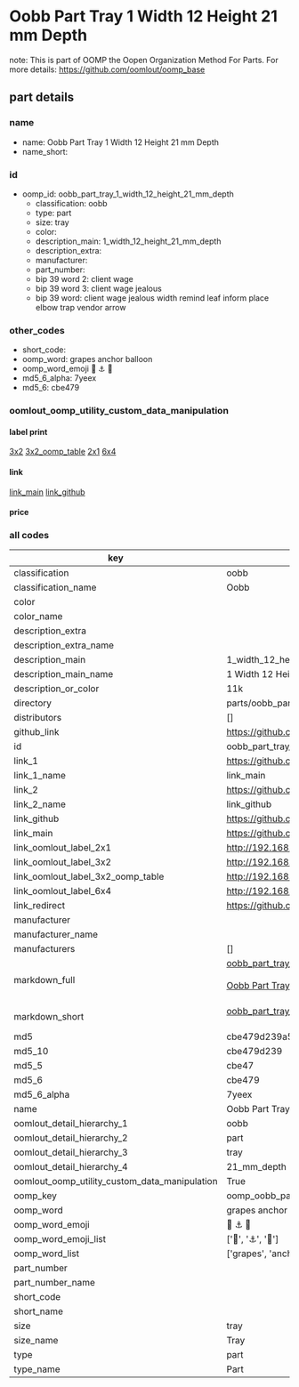 # Oobb Part Tray 1 Width 12 Height 21 mm Depth  

note: This is part of OOMP the Oopen Organization Method For Parts. For more details: https://github.com/oomlout/oomp_base

##  part details
  







### name
* name: Oobb Part Tray 1 Width 12 Height 21 mm Depth
* name_short: 
### id
* oomp_id: oobb_part_tray_1_width_12_height_21_mm_depth
  * classification: oobb
  * type: part
  * size: tray
  * color: 
  * description_main: 1_width_12_height_21_mm_depth
  * description_extra: 
  * manufacturer: 
  * part_number: 
  * bip 39 word 2: client wage
  * bip 39 word 3: client wage jealous
  * bip 39 word: client wage jealous width remind leaf inform place elbow trap vendor arrow

### other_codes
* short_code: 
* oomp_word: grapes anchor balloon
* oomp_word_emoji :grapes: :anchor: :balloon:
* md5_6_alpha: 7yeex
* md5_6: cbe479






### oomlout_oomp_utility_custom_data_manipulation
#### label print
[3x2](http://192.168.1.245:1112/?label=oomp%207yeex)
[3x2_oomp_table](http://192.168.1.108:1112/?label=oomp%207yeex)
[2x1](http://192.168.1.242:1112/?label=oomp%207yeex)
[6x4](http://192.168.1.55:1112/?label=oomp%207yeex)    

#### link

[link_main](https://github.com/oomlout/oomlout_oomp_version_1_messy/tree/main/parts/oobb_part_tray_1_width_12_height_21_mm_depth) [link_github](https://github.com/oomlout/oomlout_oomp_version_1_messy/tree/main/parts/oobb_part_tray_1_width_12_height_21_mm_depth)                             

#### price







### all codes 
| key | value |  
| --- | --- |  
| classification | oobb |  
| classification_name | Oobb |  
| color |  |  
| color_name |  |  
| description_extra |  |  
| description_extra_name |  |  
| description_main | 1_width_12_height_21_mm_depth |  
| description_main_name | 1 Width 12 Height 21 mm Depth |  
| description_or_color | 11k |  
| directory | parts/oobb_part_tray_1_width_12_height_21_mm_depth |  
| distributors | [] |  
| github_link | https://github.com/oomlout/oomlout_oomp_part_src/tree/main/parts/oobb_part_tray_1_width_12_height_21_mm_depth |  
| id | oobb_part_tray_1_width_12_height_21_mm_depth |  
| link_1 | https://github.com/oomlout/oomlout_oomp_version_1_messy/tree/main/parts/oobb_part_tray_1_width_12_height_21_mm_depth |  
| link_1_name | link_main |  
| link_2 | https://github.com/oomlout/oomlout_oomp_version_1_messy/tree/main/parts/oobb_part_tray_1_width_12_height_21_mm_depth |  
| link_2_name | link_github |  
| link_github | https://github.com/oomlout/oomlout_oomp_version_1_messy/tree/main/parts/oobb_part_tray_1_width_12_height_21_mm_depth |  
| link_main | https://github.com/oomlout/oomlout_oomp_version_1_messy/tree/main/parts/oobb_part_tray_1_width_12_height_21_mm_depth |  
| link_oomlout_label_2x1 | http://192.168.1.242:1112/?label=oomp%207yeex |  
| link_oomlout_label_3x2 | http://192.168.1.245:1112/?label=oomp%207yeex |  
| link_oomlout_label_3x2_oomp_table | http://192.168.1.108:1112/?label=oomp%207yeex |  
| link_oomlout_label_6x4 | http://192.168.1.55:1112/?label=oomp%207yeex |  
| link_redirect | https://github.com/oomlout/oomlout_oomp_version_1_messy/tree/main/parts/oobb_part_tray_1_width_12_height_21_mm_depth |  
| manufacturer |  |  
| manufacturer_name |  |  
| manufacturers | [] |  
| markdown_full | [oobb_part_tray_1_width_12_height_21_mm_depth](none)<br>[](none)<br>[Oobb Part Tray 1 Width 12 Height 21 Mm Depth](none)<br><br> |  
| markdown_short | [oobb_part_tray_1_width_12_height_21_mm_depth](none)<br><br> |  
| md5 | cbe479d239a5ce71fadaefacef3d8956 |  
| md5_10 | cbe479d239 |  
| md5_5 | cbe47 |  
| md5_6 | cbe479 |  
| md5_6_alpha | 7yeex |  
| name | Oobb Part Tray 1 Width 12 Height 21 mm Depth |  
| oomlout_detail_hierarchy_1 | oobb |  
| oomlout_detail_hierarchy_2 | part |  
| oomlout_detail_hierarchy_3 | tray |  
| oomlout_detail_hierarchy_4 | 21_mm_depth |  
| oomlout_oomp_utility_custom_data_manipulation | True |  
| oomp_key | oomp_oobb_part_tray_1_width_12_height_21_mm_depth |  
| oomp_word | grapes anchor balloon |  
| oomp_word_emoji | :grapes: :anchor: :balloon: |  
| oomp_word_emoji_list | [':grapes:', ':anchor:', ':balloon:'] |  
| oomp_word_list | ['grapes', 'anchor', 'balloon'] |  
| part_number |  |  
| part_number_name |  |  
| short_code |  |  
| short_name |  |  
| size | tray |  
| size_name | Tray |  
| type | part |  
| type_name | Part |  
